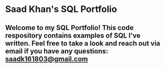 # Saad Khan's SQL Portfolio

## Welcome to my SQL Portfolio! This code respository contains examples of SQL I've written. Feel free to take a look and reach out via email if you have any questions: saadk161803@gmail.com
